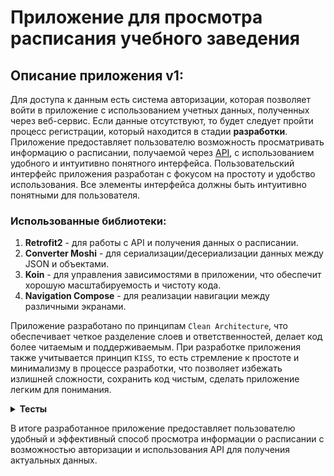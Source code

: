 # Приложение для просмотра расписания учебного заведения

## Описание приложения v1:
Для доступа к данным есть система авторизации, которая позволяет войти в приложение с использованием учетных данных, полученных через веб-сервис. Если данные отсутствуют, то будет следует пройти процесс регистрации, который находится в стадии **разработки**.
Приложение предоставляет пользователю возможность просматривать информацию о расписании, получаемой через [API](https://github.com/FredNekrasov/service_for_storing_schedules/tree/ForMobile), с использованием удобного и интуитивно понятного интерфейса.
Пользовательский интерфейс приложения разработан с фокусом на простоту и удобство использования. Все элементы интерфейса должны быть интуитивно понятными для пользователя.

### Использованные библиотеки:
1. **Retrofit2** - для работы с API и получения данных о расписании.
2. **Converter Moshi** - для сериализации/десериализации данных между JSON и объектами.
3. **Koin** - для управления зависимостями в приложении, что обеспечит хорошую масштабируемость и чистоту кода.
4. **Navigation Compose** - для реализации навигации между различными экранами.

Приложение разработано по принципам `Clean Architecture`, что обеспечивает четкое разделение слоев и ответственностей, делает код более читаемым и поддерживаемым. При разработке приложения также учитывается принцип `KISS`, то есть стремление к простоте и минимализму в процессе разработки, что позволяет избежать излишней сложности, сохранить код чистым, сделать приложение легким для понимания.

<details><summary><b>Тесты</b></summary>

### Чек-листы для функционального тестирования:
1. **Авторизация:**
   - [X] Вход с корректными данными происходит успешно.
   - [ ] Проверка поведения при неправильно введенных данных.

2. **Загрузка данных из API:**
   - [X] Успешная загрузка данных при корректной работе API.
   - [ ] Обработка ошибок в случае недоступности API или ошибок соединения.
  
3. **Отображение расписания:**
   - [X] Верный вывод всех данных в удобочитаемом формате.
   - [X] Проверка внешнего вида данных (цвета, шрифты, размещение).
   
4. **Фильтрация по поисковой строке:**
   - [X] Фильтрация данных происходит корректно в зависимости от введенной строки.
   - [X] Проверка реакции интерфейса при отсутствии результатов поиска.
   
5. **Навигация:**
   - [X] Проверка работы выдвижной панели.
   - [X] Проверка перехода в личный кабинет.
   - [X] Проверка переходов между экранами.
   
### Чек-листы для тестирования UI:
1. **Интерфейс:**
   - [ ] Проверка качества отображения данных на разных устройствах и разрешениях экрана.
   - [X] Убедиться в применимости UI-дизайна.

2. **Взаимодействие пользователя:**
   - [X] Проверка реакции на действия пользователя (перетаскивание, нажатие, свайп).
   - [X] Убедиться в корректной работе анимаций.

3. **Пользовательский опыт:**
   - [X] Убедиться, что процесс авторизации удобен и интуитивно понятен.
   - [X] Убедиться, что фильтрация данных происходит легко и быстро.  
  </details>
  
В итоге разработанное приложение предоставляет пользователю удобный и эффективный способ просмотра информации о расписании с возможностью авторизации и использования API для получения актуальных данных.
